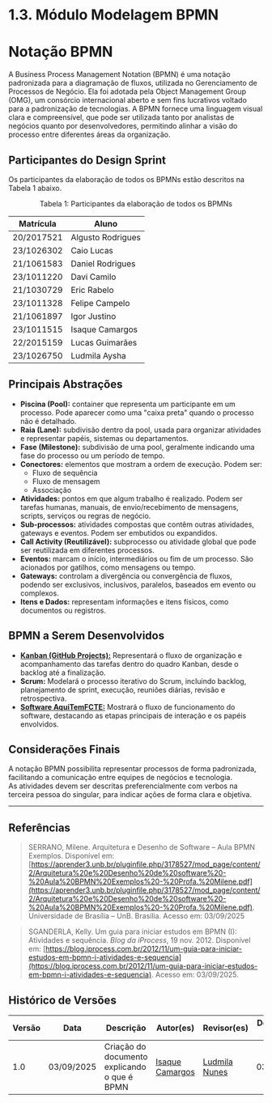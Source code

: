 # 1.3. Módulo Modelagem BPMN

# Notação BPMN

A Business Process Management Notation (BPMN) é uma notação padronizada para a diagramação de fluxos, utilizada no Gerenciamento de Processos de Negócio.  Ela foi adotada pela Object Management Group (OMG), um consórcio internacional aberto e sem fins lucrativos voltado para a padronização de tecnologias.  A BPMN fornece uma linguagem visual clara e compreensível, que pode ser utilizada tanto por analistas de negócios quanto por desenvolvedores, permitindo alinhar a visão do processo entre diferentes áreas da organização.

## Participantes do Design Sprint

Os participantes da elaboração de todos os BPMNs estão descritos na Tabela 1 abaixo.

<p style="text-align: center;">Tabela 1: Participantes da elaboração de todos os BPMNs</p>

| Matrí­cula  | Aluno             |
| ---------- | ----------------- |
| 20/2017521 | Algusto Rodrigues |
| 23/1026302 | Caio Lucas        |
| 21/1061583 | Daniel Rodrigues  |
| 23/1011220 | Davi Camilo       |
| 21/1030729 | Eric Rabelo       |
| 23/1011328 | Felipe Campelo    |
| 21/1061897 | Igor Justino      |
| 23/1011515 | Isaque Camargos   |
| 22/2015159 | Lucas Guimarães   |
| 23/1026750 | Ludmila Aysha     |

## Principais Abstrações

- **Piscina (Pool):** container que representa um participante em um processo. Pode aparecer como uma "caixa preta" quando o processo não é detalhado.  
- **Raia (Lane):** subdivisão dentro da pool, usada para organizar atividades e representar papéis, sistemas ou departamentos.  
- **Fase (Milestone):** subdivisão de uma pool, geralmente indicando uma fase do processo ou um período de tempo.  
- **Conectores:** elementos que mostram a ordem de execução. Podem ser:
  - Fluxo de sequência  
  - Fluxo de mensagem  
  - Associação  
- **Atividades:** pontos em que algum trabalho é realizado. Podem ser tarefas humanas, manuais, de envio/recebimento de mensagens, scripts, serviços ou regras de negócio.  
- **Sub-processos:** atividades compostas que contêm outras atividades, gateways e eventos. Podem ser embutidos ou expandidos.  
- **Call Activity (Reutilizável):** subprocesso ou atividade global que pode ser reutilizada em diferentes processos.  
- **Eventos:** marcam o início, intermediários ou fim de um processo. São acionados por gatilhos, como mensagens ou tempo.  
- **Gateways:** controlam a divergência ou convergência de fluxos, podendo ser exclusivos, inclusivos, paralelos, baseados em evento ou complexos.  
- **Itens e Dados:** representam informações e itens físicos, como documentos ou registros.

## BPMN a Serem Desenvolvidos

- **[Kanban (GitHub Projects):](/Base/1.3.1.BPMNKanban.md)** Representará o fluxo de organização e acompanhamento das tarefas dentro do quadro Kanban, desde o backlog até a finalização.  
- **Scrum:** Modelará o processo iterativo do Scrum, incluindo backlog, planejamento de sprint, execução, reuniões diárias, revisão e retrospectiva.  
- **[Software AquiTemFCTE:](/Base/1.3.3.BPMNSoftware.md)** Mostrará o fluxo de funcionamento do software, destacando as etapas principais de interação e os papéis envolvidos.

## Considerações Finais

A notação BPMN possibilita representar processos de forma padronizada, facilitando a comunicação entre equipes de negócios e tecnologia.  
As atividades devem ser descritas preferencialmente com verbos na terceira pessoa do singular, para indicar ações de forma clara e objetiva.  

---

## Referências 

> SERRANO, Milene. Arquitetura e Desenho de Software – Aula BPMN Exemplos. Disponível em: [https://aprender3.unb.br/pluginfile.php/3178527/mod_page/content/2/Arquitetura%20e%20Desenho%20de%20software%20-%20Aula%20BPMN%20Exemplos%20-%20Profa.%20Milene.pdf](https://aprender3.unb.br/pluginfile.php/3178527/mod_page/content/2/Arquitetura%20e%20Desenho%20de%20software%20-%20Aula%20BPMN%20Exemplos%20-%20Profa.%20Milene.pdf). Universidade de Brasília – UnB. Brasília. Acesso em: 03/09/2025

> SGANDERLA, Kelly. Um guia para iniciar estudos em BPMN (I): Atividades e sequência. *Blog da iProcess*, 19 nov. 2012. Disponível em: [https://blog.iprocess.com.br/2012/11/um-guia-para-iniciar-estudos-em-bpmn-i-atividades-e-sequencia](https://blog.iprocess.com.br/2012/11/um-guia-para-iniciar-estudos-em-bpmn-i-atividades-e-sequencia). Acesso em: 03/09/2025.

## Histórico de Versões
| Versão | Data | Descrição | Autor(es) | Revisor(es) | Detalhes da Revisão |
| -- | -- | -- | -- | -- | -- |
| 1.0 | 03/09/2025 | Criação do documento explicando o que é BPMN | [Isaque Camargos](https://github.com/isaqzin) | [Ludmila Nunes](https://github.com/ludmilaaysha) | 03/09/2025 |


